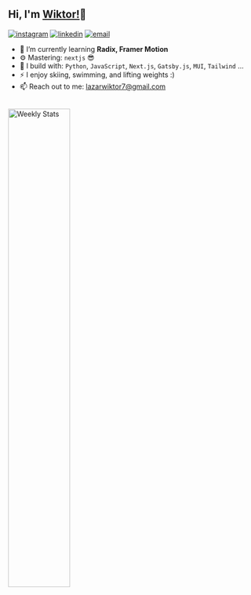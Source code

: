 

## Hi, I'm [Wiktor!](https://github.com/wiktorlazar)👋
<a href="https://www.instagram.com/wiktorlazarr/" target="_blank"><img alt="instagram" align="center" src="https://img.shields.io/badge/-Instagram-222831?style=flat-square&logo=instagram&logoColor=white&labelColor=1f1f1f"></a>
<a href="https://www.linkedin.com/in/wiktorlazar/" target="_blank"><img alt="linkedin" align="center" src="https://img.shields.io/badge/-Linkedin-222831?style=flat-square&logo=linkedin&logoColor=white&labelColor=1f1f1f"></a>
<a href="mailto:lazarwiktor7@gmail.com" target="_blank"><img alt="email" align="center" src="https://img.shields.io/badge/-Email-222831?style=flat-square&&logo=gmail&logoColor=white&labelColor=1f1f1f"></a>
<br>

- 🌱 I’m currently learning **Radix, Framer Motion**
- ⚙️ Mastering: `nextjs` 😎
- 🧰 I build with: `Python`, `JavaScript`, `Next.js`, `Gatsby.js`,  `MUI`, `Tailwind` ...
- ⚡ I enjoy skiing, swimming, and lifting weights :)
- 📫 Reach out to me: lazarwiktor7@gmail.com
<br>

<a href="https://wakatime.com/@antitrendy" target="_blank">
    <img width="50%" align="left" alt="Weekly Stats" src="https://github-readme-stats.vercel.app/api/wakatime?username=@antitrendy&border_radius=8px&theme=dark&bg_color=rgba(13,17,23,1)&border_color=rgba(22,27,34,0.6)&icon_color=58a6ff&text_color=white&title_color=white&show_icons=true&disable_animations=true">
</a>

